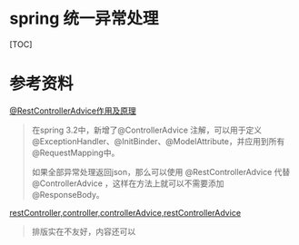 # spring 统一异常处理

[TOC]

# 参考资料

[@RestControllerAdvice作用及原理](https://www.cnblogs.com/UncleWang001/p/10949318.html)

> 在spring 3.2中，新增了@ControllerAdvice 注解，可以用于定义@ExceptionHandler、@InitBinder、@ModelAttribute，并应用到所有@RequestMapping中。
>
> 如果全部异常处理返回json，那么可以使用 @RestControllerAdvice 代替 @ControllerAdvice ，这样在方法上就可以不需要添加 @ResponseBody。

[restController,controller,controllerAdvice,restControllerAdvice](https://www.jianshu.com/p/8f96c2037f9b)

> 排版实在不友好，内容还可以